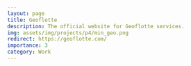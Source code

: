 ```yaml
---
layout: page
title: Geoflotte
description: The official website for Geoflotte services.
img: assets/img/projects/p4/min_geo.png
redirect: https://geoflotte.com/
importance: 3
category: Work
---
```


